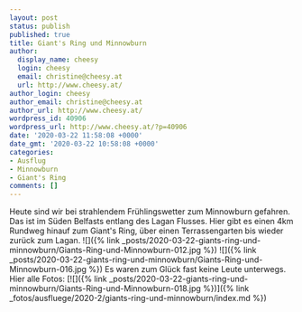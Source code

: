 ```yaml
---
layout: post
status: publish
published: true
title: Giant's Ring und Minnowburn
author:
  display_name: cheesy
  login: cheesy
  email: christine@cheesy.at
  url: http://www.cheesy.at/
author_login: cheesy
author_email: christine@cheesy.at
author_url: http://www.cheesy.at/
wordpress_id: 40906
wordpress_url: http://www.cheesy.at/?p=40906
date: '2020-03-22 11:58:08 +0000'
date_gmt: '2020-03-22 10:58:08 +0000'
categories:
- Ausflug
- Minnowburn
- Giant's Ring
comments: []
---
```

Heute sind wir bei strahlendem Frühlingswetter zum Minnowburn gefahren. Das ist im Süden Belfasts entlang des Lagan Flusses. Hier gibt es einen 4km Rundweg hinauf zum Giant's Ring, über einen Terrassengarten bis wieder zurück zum Lagan.
![]({% link _posts/2020-03-22-giants-ring-und-minnowburn/Giants-Ring-und-Minnowburn-012.jpg %})
![]({% link _posts/2020-03-22-giants-ring-und-minnowburn/Giants-Ring-und-Minnowburn-016.jpg %})
Es waren zum Glück fast keine Leute unterwegs. Hier alle Fotos:
[![]({% link _posts/2020-03-22-giants-ring-und-minnowburn/Giants-Ring-und-Minnowburn-018.jpg %})]({% link _fotos/ausfluege/2020-2/giants-ring-und-minnowburn/index.md %})
